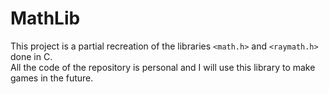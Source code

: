 # MathLib

This project is a partial recreation of the libraries `<math.h>` and `<raymath.h>` done in C.<br>
All the code of the repository is personal and I will use this library to make games in the future.